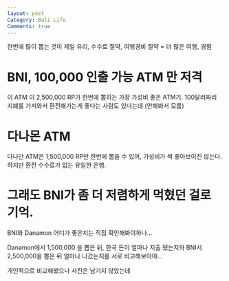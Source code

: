 ```yaml
---
layout: post
Category: Bali Life
Comments: true
---
```



한번에 많이 뽑는 것이 제일 유리, 수수료 절약, 여행경비 절약 = 더 많은 여행, 경험

# BNI, 100,000 인출 가능 ATM 만 저격

이 ATM 이 2,500,000 RP가 한번에 뽑히는 가장 가성비 좋은 ATM기.
100달러짜리 지폐를 가져와서 환전해가는게 좋다는 사람도 있다는데 (안해봐서 모름)

# 다나몬 ATM

다나만 ATM은 1,500,000 RP만 한번에 뽑을 수 있어, 
가성비가 썩 좋아보이진 않는다.
하지만 환전 수수료가 없는 유일한 은행.

# 그래도 BNI가 좀 더 저렴하게 먹혔던 걸로 기억.

BNI와 Danamon 어디가 좋은지는 직접 확인해봐야하나...

Danamon에서 1,500,000 을 뽑은 뒤, 한국 돈이 얼마나 지출 됐는지와
BNI서 2,500,000을 뽑은 뒤 얼마나 나갔는지를 서로 비교해보아야...

개인적으로 비교해봤으나 사진은 남기지 않았는데


